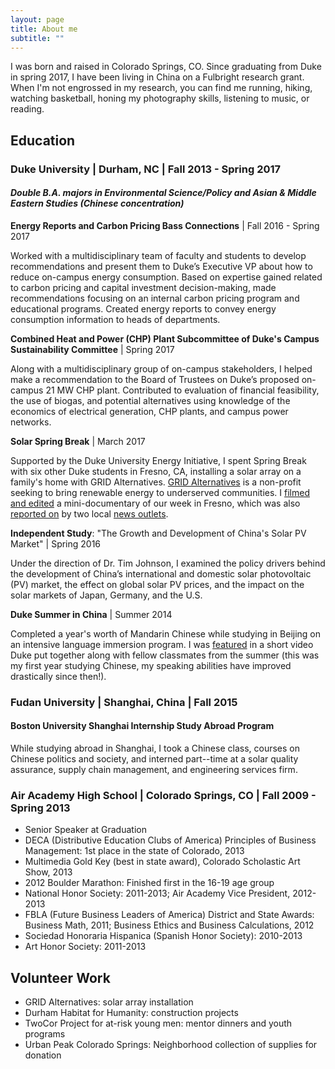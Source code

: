 ```yaml
---
layout: page
title: About me
subtitle: ""
---
```

I was born and raised in Colorado Springs, CO. Since graduating from Duke in spring 2017, I have been living in China on a Fulbright research grant. When I'm not engrossed in my research, you can find me running, hiking, watching basketball, honing my photography skills, listening to music, or reading.

## Education

### Duke University | Durham, NC | Fall 2013 - Spring 2017
#### _Double B.A. majors in Environmental Science/Policy and Asian & Middle Eastern Studies (Chinese concentration)_

**Energy Reports and Carbon Pricing Bass Connections** | Fall 2016 - Spring 2017

Worked with a multidisciplinary team of faculty and students to develop recommendations and present them to Duke’s Executive VP about how to reduce on-campus energy consumption. Based on expertise gained related to carbon pricing and capital investment decision-making, made recommendations focusing on an internal carbon pricing program and educational programs. Created energy reports to convey energy consumption information to heads of departments. 

**Combined Heat and Power (CHP) Plant Subcommittee of Duke's Campus Sustainability Committee** | Spring 2017

Along with a multidisciplinary group of on-campus stakeholders, I helped make a recommendation to the Board of Trustees on Duke’s proposed on-campus 21 MW CHP plant. Contributed to evaluation of financial feasibility, the use of biogas, and potential alternatives using knowledge of the economics of electrical generation, CHP plants, and campus power networks.

**Solar Spring Break** | March 2017

Supported by the Duke University Energy Initiative, I spent Spring Break with six other Duke students in Fresno, CA, installing a solar array on a family's home with GRID Alternatives. [GRID Alternatives](https://gridalternatives.org/) is a non-profit seeking to bring renewable energy to underserved communities. I [filmed and edited](https://www.youtube.com/watch?v=Spp3ySOloGU) a mini-documentary of our week in Fresno, which was also [reported on](http://abc30.com/society/students-spend-spring-break-installing-solar-panels-for-fresno-families/1806361/) by two local [news outlets](http://www.yourcentralvalley.com/news/duke-university-students-spend-spring-break-in-fresno-installing-solar-panels-to-low-income-family/674345469).

**Independent Study**: "The Growth and Development of China's Solar PV Market" | Spring 2016

Under the direction of Dr. Tim Johnson, I examined the policy drivers behind the development of China’s international and domestic solar photovoltaic (PV) market, the effect on global solar PV prices, and the impact on the solar markets of Japan, Germany, and the U.S.

**Duke Summer in China** | Summer 2014

Completed a year's worth of Mandarin Chinese while studying in Beijing on an intensive language immersion program. I was [featured](https://www.youtube.com/watch?v=-Y27Ui5NA4A) in a short video Duke put together along with fellow classmates from the summer (this was my first year studying Chinese, my speaking abilities have improved drastically since then!). 

### Fudan University | Shanghai, China | Fall 2015
#### Boston University Shanghai Internship Study Abroad Program

While studying abroad in Shanghai, I took a Chinese class, courses on Chinese politics and society, and interned part--time at a solar quality assurance, supply chain management, and engineering services firm.

### Air Academy High School | Colorado Springs, CO | Fall 2009 - Spring 2013
* Senior Speaker at Graduation
* DECA (Distributive Education Clubs of America) Principles of Business Management: 1st place in the state of Colorado, 2013
* Multimedia Gold Key (best in state award), Colorado Scholastic Art Show, 2013
* 2012 Boulder Marathon: Finished first in the 16-19 age group
* National Honor Society: 2011-2013; Air Academy Vice President, 2012-2013
* FBLA (Future Business Leaders of America) District and State Awards: Business Math, 2011; Business Ethics and Business Calculations, 2012
* Sociedad Honoraria Hispanica (Spanish Honor Society): 2010-2013
* Art Honor Society: 2011-2013

## Volunteer Work
* GRID Alternatives: solar array installation
* Durham Habitat for Humanity: construction projects
* TwoCor Project for at-risk young men: mentor dinners and youth programs
* Urban Peak Colorado Springs: Neighborhood collection of supplies for donation 

